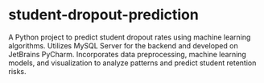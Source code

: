 # student-dropout-prediction
A Python project to predict student dropout rates using machine learning algorithms.
Utilizes MySQL Server for the backend and developed on JetBrains PyCharm. 
Incorporates data preprocessing, machine learning models, and visualization to analyze patterns and predict student retention risks.
